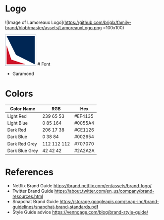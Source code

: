 # Logo

![Image of Lamoreaux Logo](https://github.com/briglx/family-brand/blob/master/assets/LamoreauxLogo.png =100x100)

<img src="https://github.com/briglx/family-brand/blob/master/assets/LamoreauxLogo.png" width="100" height="100"/>
# Font

- Garamond 

# Colors


Color Name | RGB | Hex
-----------|-----|--------
 Light Red | 239 65 53 | #EF4135 
 Light Blue | 0 85 164 | #0055A4 
 Dark Red | 206 17 38 | #CE1126 
 Dark Blue | 0 38 84 |#002654
 Dark Red Grey | 112 112 112 |#707070
 Dark Blue Grey | 42 42 42 | #2A2A2A


# References
- Netflix Brand Guide https://brand.netflix.com/en/assets/brand-logo/
- Twitter Brand Guide https://about.twitter.com/en_us/company/brand-resources.html
- Snapchat Brand Guide https://storage.googleapis.com/snap-inc/brand-guidelines/snapchat-brand-standards.pdf
- Style Guide advice https://venngage.com/blog/brand-style-guide/
